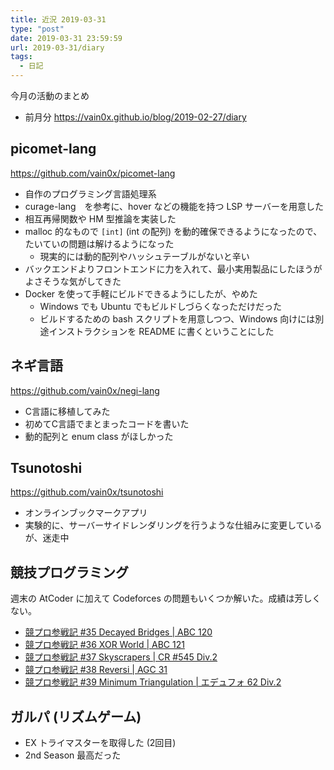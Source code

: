 ```yaml
---
title: 近況 2019-03-31
type: "post"
date: 2019-03-31 23:59:59
url: 2019-03-31/diary
tags:
  - 日記
---
```


今月の活動のまとめ

<!--more-->

- 前月分 <https://vain0x.github.io/blog/2019-02-27/diary>

## picomet-lang

<https://github.com/vain0x/picomet-lang>

- 自作のプログラミング言語処理系
- curage-lang　を参考に、hover などの機能を持つ LSP サーバーを用意した
- 相互再帰関数や HM 型推論を実装した
- malloc 的なもので `[int]` (int の配列) を動的確保できるようになったので、たいていの問題は解けるようになった
    - 現実的には動的配列やハッシュテーブルがないと辛い
- バックエンドよりフロントエンドに力を入れて、最小実用製品にしたほうがよさそうな気がしてきた
- Docker を使って手軽にビルドできるようにしたが、やめた
    - Windows でも Ubuntu でもビルドしづらくなっただけだった
    - ビルドするための bash スクリプトを用意しつつ、Windows 向けには別途インストラクションを README に書くということにした

## ネギ言語

<https://github.com/vain0x/negi-lang>

- C言語に移植してみた
- 初めてC言語でまとまったコードを書いた
- 動的配列と enum class がほしかった

## Tsunotoshi

<https://github.com/vain0x/tsunotoshi>

- オンラインブックマークアプリ
- 実験的に、サーバーサイドレンダリングを行うような仕組みに変更しているが、迷走中

## 競技プログラミング

週末の AtCoder に加えて Codeforces の問題もいくつか解いた。成績は芳しくない。

- [競プロ参戦記 #35 Decayed Bridges | ABC 120](https://qiita.com/vain0x/items/b869075e3df587e2ecde)
- [競プロ参戦記 #36 XOR World | ABC 121](https://qiita.com/vain0x/items/9faf89f843f96d8c46cd)
- [競プロ参戦記 #37 Skyscrapers | CR #545 Div.2](https://qiita.com/vain0x/items/cd075fd5229fa6ec5ef5)
- [競プロ参戦記 #38 Reversi | AGC 31](https://qiita.com/vain0x/items/9adda58a3fc6d31fff3e)
- [競プロ参戦記 #39 Minimum Triangulation | エデュフォ 62 Div.2](https://qiita.com/vain0x/items/671ebca10c08b161d1bf)

## ガルパ (リズムゲーム)

- EX トライマスターを取得した (2回目)
- 2nd Season 最高だった
